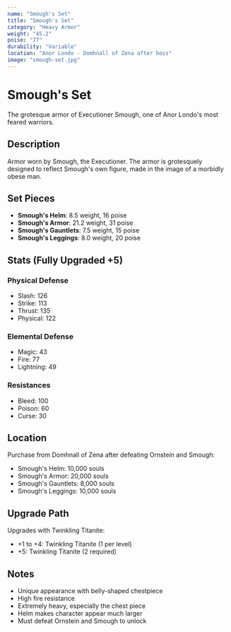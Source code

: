 ```yaml
---
name: "Smough's Set"
title: "Smough's Set"
category: "Heavy Armor"
weight: "45.2"
poise: "77"
durability: "Variable"
location: "Anor Londo - Domhnall of Zena after boss"
image: "smough-set.jpg"
---
```


# Smough's Set

The grotesque armor of Executioner Smough, one of Anor Londo's most feared warriors.

## Description

Armor worn by Smough, the Executioner. The armor is grotesquely designed to reflect Smough's own figure, made in the image of a morbidly obese man.

## Set Pieces

- **Smough's Helm**: 8.5 weight, 16 poise
- **Smough's Armor**: 21.2 weight, 31 poise
- **Smough's Gauntlets**: 7.5 weight, 15 poise
- **Smough's Leggings**: 8.0 weight, 20 poise

## Stats (Fully Upgraded +5)

### Physical Defense
- Slash: 126
- Strike: 113
- Thrust: 135
- Physical: 122

### Elemental Defense
- Magic: 43
- Fire: 77
- Lightning: 49

### Resistances
- Bleed: 100
- Poison: 60
- Curse: 30

## Location

Purchase from Domhnall of Zena after defeating Ornstein and Smough:
- Smough's Helm: 10,000 souls
- Smough's Armor: 20,000 souls
- Smough's Gauntlets: 8,000 souls
- Smough's Leggings: 10,000 souls

## Upgrade Path

Upgrades with Twinkling Titanite:
- +1 to +4: Twinkling Titanite (1 per level)
- +5: Twinkling Titanite (2 required)

## Notes

- Unique appearance with belly-shaped chestpiece
- High fire resistance
- Extremely heavy, especially the chest piece
- Helm makes character appear much larger
- Must defeat Ornstein and Smough to unlock